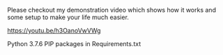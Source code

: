 Please checkout my demonstration video which shows how it works and some setup to make your life much easier. 

https://youtu.be/h3OanoVwVWg

Python 3.7.6
PIP packages in Requirements.txt
